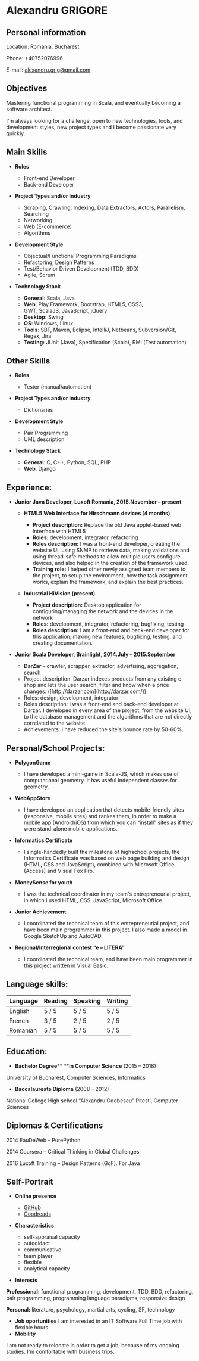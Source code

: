 Alexandru GRIGORE
======

## Personal information

Location:	Romania, Bucharest

Phone:	+40752076996

E-mail:	[alexandru.grig@gmail.com](mailto:alexandru.grig@gmail.com)

## Objectives

Mastering functional programming in Scala, and eventually becoming a software architect.

I'm always looking for a challenge, open to new technologies, tools, and development styles, 
new project types and I become passionate very quickly.

## Main Skills

- **Roles** 
    - Front-end Developer 
    - Back-end Developer 

- **Project Types and/or Industry** 
    - Scraping, Crawling, Indexing, Data Extractors, Actors, Parallelism, Searching 
    - Networking 
    - Web (E-commerce) 
    - Algorithms 

- **Development Style** 
    - Objectual/Functional Programming Paradigms 
    - Refactoring, Design Patterns 
    - Test/Behavior Driven Development (TDD, BDD) 
    - Agile, Scrum 

- **Technology Stack** 
    - **General**: Scala, Java 
    - **Web**: Play Framework, Bootstrap, HTML5, CSS3, GWT, ScalaJS, JavaScript, jQuery 
    - **Desktop:** Swing 
    - **OS**: Windows, Linux 
    - **Tools**: SBT, Maven, Eclipse, IntelliJ, Netbeans, Subversion/Git, Regex, Jira 
    - **Testing:** JUnit (Java), Specification (Scala), RMI (Test automation) 

## Other Skills

- **Roles** 
    - Tester (manual/automation) 

- **Project Types and/or Industry** 
    - Dictionaries 

- **Development Style** 
    - Pair Programming 
    - UML description 

- **Technology Stack** 
    - **General**: C, C++, Python, SQL, PHP 
    - **Web**: Django 

## Experience:

- **Junior Java Developer, Luxoft Romania, 2015.November – present** 
    - **HTML5 Web Interface for Hirschmann devices (4 months)** 
        - **Project description:** Replace the old Java applet-based web interface with HTML5 
        - **Roles:** development, integrator, refactoring 
        - **Roles description:** I was a front-end developer, creating the website UI, using SNMP to retrieve data, making validations and using thread-safe methods to allow multiple users configure devices, and also helped in the creation of the framework used. 
        - **Training role:** I helped other newly assigned team members to the project, to setup the environment, how the task assignment works, explain the framework, and explain the best practices. 

    - **Industrial HiVision (present)** 
        - **Project description:** Desktop application for configuring/managing the network and the devices in the network 
        - **Roles:** development, integrator, refactoring, bugfixing, testing 
        - **Roles description:** I am a front-end and back-end developer for this application, making new features, bugfixing, testing, and creating documentation. 

- **Junior Scala Developer, Brainlight, 2014.July – 2015.September** 
    - **DarZar** – crawler, scrapper, extractor, advertising, aggregation, search 
    - Project description: Darzar indexes products from any existing e-shop and lets the user search, filter and know when a price changes. ([http://darzar.com](http://darzar.com/)) 
    - Roles: design, development, integrator 
    - Roles description: I was a front-end and back-end developer at Darzar. I developed in every area of the project, from the website UI, to the database management and the algorithms that are not directly correlated to the website. 
    - Achievements: I have reduced the site's bounce rate by 50-60%. 

## Personal/School Projects:

- **PolygonGame** 
    - I have developed a mini-game in Scala-JS, which makes use of computational geometry. It has useful independent classes for geometry. 

- **WebAppStore** 
    - I have developed an application that detects mobile-friendly sites (responsive, mobile sites) and rankes them, in order to make a mobile app (Android/iOS) from which you can “install” sites as if they were stand-alone mobile applications. 

- **Informatics Certificate** 
    - I single-handedly built the milestone of highschool projects, the Informatics Certificate was based on web page building and design (HTML, CSS and JavaScript), combined with Microsoft Office (Access) and Visual Fox Pro. 

- **MoneySense for youth** 
    - I was the technical coordinator in my team\'s entrepreneurial project, in which I used HTML, CSS, JavaScript, Microsoft Office. 

- **Junior Achievement** 
    - I coordinated the technical team of this entrepreneurial project, and have been main programmer in this project. I also made a model in Google SketchUp and AutoCAD. 

- **Regional/Interregional contest “e – LITERA”** 
    - I coordinated the technical team, and have been main programmer in this project written in Visual Basic. 

## Language skills: 

**Language** | **Reading** | **Speaking** | **Writing**
-------------|-------------|--------------|-----------|
English | 5 / 5 | 5 / 5 | 5 / 5
French | 3 / 5 | 2 / 5 | 2 / 5
Romanian | 5 / 5 | 5 / 5 | 5 / 5

## Education:

- **Bachelor Degree**** ****in Computer Science** (2015 – 2018) 

University of Bucharest, Computer Sciences, Informatics

- **Baccalaureate Diploma** (2008 – 2012) 

National College High school “Alexandru Odobescu” Pitesti, Computer Sciences

## Diplomas & Certifications

2014 EauDeWeb – PurePython

2014 Coursera – Critical Thinking in Global Challenges

2016 Luxoft Training – Design Patterns (GoF). For Java

## Self-Portrait

- **Online presence** 
    - [GitHub](https://github.com/alexandrugrigore) 
    - [Goodreads](http://www.goodreads.com/alexugoku) 

- **Characteristics** 
    - self-appraisal capacity 
    - autodidact 
    - communicative 
    - team player 
    - flexible 
    - analytical capacity 

- **Interests** 

**Professional:** functional programming, development, TDD, BDD, refactoring, pair programming, programming language paradigms, responsive design

**Personal:** literature, psychology, martial arts, cycling, SF, technology

- **Job oportunities** I am interested in an IT Software Full Time job with flexible hours. 
- **Mobility** 

I am not ready to relocate in order to get a job, because of my ongoing studies. I'm comfortable with business trips.
